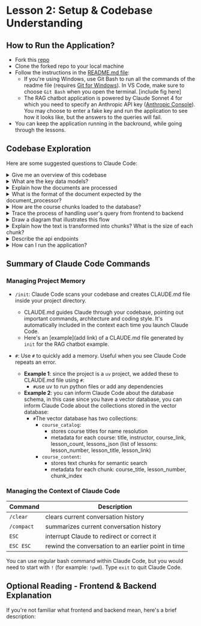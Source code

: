 # Lesson 2: Setup & Codebase Understanding

## How to Run the Application?
- Fork this [repo]()
- Clone the forked repo to your local machine
- Follow the instructions in the [README.md file]():
    - If you're using Windows, use Git Bash to run all the commands of the readme file (requires [Git for Windows](https://git-scm.com/downloads/win)). In VS Code, make sure to choose `Git Bash` when you open the terminal. [include fig here]
    - The RAG chatbot application is powered by Claude Sonnet 4 for which you need to specify an Anthropic API key ([Anthropic Console](https://console.anthropic.com/login?returnTo=%2F%3F)). You may choose to enter a fake key and run the application to see how it looks like, but the answers to the queries will fail.  
- You can keep the application running in the backround, while going through the lessons. 


## Codebase Exploration

Here are some suggested questions to Claude Code:

<details>
<summary>Give me an overview of this codebase</summary>

<div style="margin-left: 20px;">

**Sample Answer from Claude Code**

Course Materials RAG System Overview

This is a Retrieval-Augmented Generation (RAG) system designed for querying course materials using semantic search and AI-powered responses.

Architecture

Backend (Python/FastAPI):
  - app.py - FastAPI server with CORS/proxy support, serves frontend and API endpoints
  - rag_system.py - Main orchestrator coordinating all components
  - vector_store.py - ChromaDB integration for semantic search
  - ai_generator.py - Anthropic Claude integration for response generation
  - document_processor.py - Text processing and chunking
  - search_tools.py - Tool-based search functionality
  - session_manager.py - Conversation history management
  - models.py - Pydantic models (Course, Lesson, CourseChunk)

Frontend (HTML/CSS/JavaScript):
  - Modern web interface with chat functionality
  - Course statistics sidebar
  - Suggested questions
  - Markdown response rendering

Data Storage:
  - ChromaDB vector database (/chroma_db/)
  - Course documents in /docs/ (txt, pdf, docx support)

Key Features

  - Semantic search across course materials using sentence transformers
  - AI-powered responses with Claude Sonnet 4
  - Session-based conversation history
  - Tool-based search architecture
  - Course analytics and statistics
  - Automatic document processing and chunking
  - Web interface with real-time chat

Dependencies

Python 3.13+, ChromaDB, Anthropic API, FastAPI, sentence-transformers, uvicorn

The system loads course documents on startup and provides both API endpoints (/api/query, /api/courses) and a web interface at http://localhost:8000.

</div>
</details>

<details>
<summary>What are the key data models?</summary>

<div style="margin-left: 20px;">

**Sample Answer from Claude Code**

The key data models are defined using Pydantic:

  1. Course (models.py:10-15)
  - title: Course name (used as unique identifier)
  - course_link: Optional URL to course
  - instructor: Optional instructor name
  - lessons: List of Lesson objects

  2. Lesson (models.py:4-8)
  - lesson_number: Sequential number (0, 1, 2...)
  - title: Lesson title
  - lesson_link: Optional URL to specific lesson

  3. CourseChunk (models.py:17-22)
  - content: Text content of the chunk
  - course_title: Parent course identifier
  - lesson_number: Optional lesson association
  - chunk_index: Position within document

  4. SearchResults (vector_store.py:8-32)
  - documents: List of retrieved text chunks
  - metadata: Associated metadata for each chunk
  - distances: Similarity scores
  - error: Optional error message

  These models create a hierarchical structure: Course → Lessons → CourseChunks, enabling structured storage and retrieval of
   educational content with proper context preservation.

</div>
</details>

<details>
<summary>Explain how the documents are processed</summary>

<div style="margin-left: 20px;">

**Sample Answer from Claude Code**

The document processing system in this codebase works through several key components:

Document Processing Flow

1. Document Reading & Structure Parsing (document_processor.py:13-21)
  - Reads files with UTF-8 encoding, falls back to error-ignoring mode if needed
  - Expects structured format with course metadata in first 3 lines:
    - Line 1: Course Title
    - Line 2: Course Link
    - Line 3: Course Instructor

2. Text Chunking (document_processor.py:25-91)
  - Splits documents into sentence-based chunks with configurable size and overlap
  - Uses regex to detect sentence boundaries while handling abbreviations
  - Maintains context overlap between chunks for better retrieval

3. Course Structure Extraction (document_processor.py:97-259)
  - Parses lesson markers (e.g., "Lesson 0: Introduction")
  - Extracts lesson titles and optional lesson links
  - Creates structured Course and Lesson objects
  - Generates CourseChunk objects with lesson context

4. Vector Storage (vector_store.py:34-267)
  - Uses ChromaDB with sentence transformer embeddings
  - Maintains two collections:
    - course_catalog: Course metadata for semantic search
    - course_content: Actual chunked content for retrieval
  - Supports filtered search by course name and lesson number

Key Features:
  - Preserves lesson structure and adds contextual information to chunks
  - Handles edge cases like files without lesson markers
  - Enables semantic search across courses and within specific lessons
  - Maintains metadata for linking back to original content

The system transforms raw course transcripts into searchable, contextually-aware chunks stored in a vector database for RAG applications.

</div>
</details>

<details>
<summary>What is the format of the document expected by the document_processor?</summary>

<div style="margin-left: 20px;">

**Sample Answer from Claude Code**

Based on the document_processor.py code, the expected document format is:

  Required Structure:
  Course Title: [title]
  Course Link: [url]
  Course Instructor: [instructor]

  Lesson 0: [lesson title]
  Lesson Link: [optional lesson url]
  [lesson content...]

  Lesson 1: [lesson title]
  Lesson Link: [optional lesson url]
  [lesson content...]

  Key Format Rules:
  - Lines 1-3: Course metadata (title, link, instructor)
  - Lesson markers: Must start with "Lesson [number]: [title]" (case-insensitive)
  - Lesson links: Optional "Lesson Link: [url]" immediately after lesson marker
  - Content: Everything else becomes lesson content until next lesson marker

  Example:
  Course Title: Introduction to Python
  Course Link: https://example.com/python-course
  Course Instructor: John Doe

  Lesson 0: Getting Started
  Lesson Link: https://example.com/lesson0
  Welcome to Python programming. In this lesson we'll cover...

  Lesson 1: Variables and Data Types
  Basic data types in Python include strings, integers...

  Fallback Behavior:
  - If no lesson markers found, treats entire content after line 3 as one document
  - Missing metadata lines use defaults (filename for title, "Unknown" for instructor)
  - Empty lines and whitespace are handled gracefully

  The processor extracts this structure into Course/Lesson objects and creates contextual chunks for vector storage.


</div>
</details>

<details>
<summary>How are the course chunks loaded to the database?</summary>

<div style="margin-left: 20px;">

**Sample Answer from Claude Code**

Course chunks are loaded to the database through this process:

  1. Document Processing (rag_system.py:39)
  course, course_chunks = self.document_processor.process_course_document(file_path)
  - DocumentProcessor reads file and creates CourseChunk objects with content, metadata, and lesson context

  2. Vector Store Addition (rag_system.py:45, vector_store.py:162-180)
  self.vector_store.add_course_content(course_chunks)
  - Extracts content from each chunk
  - Creates metadata with course title, lesson number, and chunk index
  - Generates unique IDs: {course_title}_{chunk_index}
  - Adds to ChromaDB course_content collection with embeddings

  3. Loading Triggers:

  Startup Loading (app.py:88-98)
  - Automatically loads all documents from ../docs folder on server startup
  - Calls rag_system.add_course_folder()

  Batch Folder Processing (rag_system.py:52-94)
  - Processes all .txt, .pdf, .docx files in a folder
  - Checks for existing courses to avoid duplicates
  - Can optionally clear existing data first

  Key Steps in ChromaDB Storage:
  1. Documents → chunk content strings
  2. Metadata → course/lesson/chunk info
  3. IDs → unique identifiers per chunk
  4. Embeddings → generated automatically by sentence transformer

  The system ensures no duplicate courses and maintains referential integrity between course metadata and co

</div>
</details>

<details>
<summary>Trace the process of handling user's query from frontend to backend</summary>

<div style="margin-left: 20px;">

**Sample Answer from Claude Code**

Frontend → Backend Flow

  1. Frontend User Interaction (script.js:45-96)
  - User types query and clicks send or presses Enter
  - sendMessage() disables input, adds user message to chat
  - Makes POST request to /api/query with query and session_id

  2. FastAPI Endpoint (app.py:56-74)
  - Receives POST to /api/query with QueryRequest model
  - Creates new session if none provided: rag_system.session_manager.create_session()
  - Calls rag_system.query(request.query, session_id)

  3. RAG System Processing (rag_system.py:102-140)
  - Formats query into prompt: "Answer this question about course materials: {query}"
  - Retrieves conversation history from session manager
  - Calls AI generator with tools and conversation context
  - Gets sources from tool manager after AI completes
  - Updates conversation history with Q&A pair

  4. AI Generation (ai_generator.py:43-80)
  - Creates Claude API call with system prompt and conversation history
  - Includes search tools if available
  - Sends query to Anthropic Claude API
  - Handles tool calls (search) if AI decides to use them

  5. Tool Execution (when AI calls search)
  - AI can call search tool with specific course/lesson filters
  - Tool manager executes vector store search
  - Returns relevant course chunks to AI
  - AI synthesizes results into final response

  6. Response Path Back
  - AI generator returns response string
  - RAG system returns (response, sources) tuple
  - FastAPI formats as QueryResponse JSON
  - Frontend receives JSON, updates session_id if new
  - Displays response with optional sources in chat

  Key Features:
  - Session management maintains conversation context
  - Tool-based architecture allows AI to search when needed
  - Vector store enables semantic search across course content
  - Error handling at each layer with graceful fallbacks

</div>
</details>

<details>
<summary>Draw a diagram that illustrates this flow</summary>

<div style="margin-left: 20px;">

**Sample Answer from Claude Code**

RAG SYSTEM QUERY FLOW DIAGRAM
================================

```
┌─────────────────┐    ┌──────────────────┐    ┌─────────────────┐
│   FRONTEND      │    │    FASTAPI       │    │   RAG SYSTEM    │
│   (script.js)   │    │    (app.py)      │    │ (rag_system.py) │
└─────────────────┘    └──────────────────┘    └─────────────────┘
         │                       │                       │
         │ 1. POST /api/query    │                       │
         │ {query, session_id}   │                       │
         ├──────────────────────▶│                       │
         │                       │ 2. rag_system.query() │
         │                       ├──────────────────────▶│
         │                       │                       │
         │                       │                       ▼
┌─────────────────┐    ┌──────────────────┐    ┌─────────────────┐
│ SESSION MANAGER │    │   AI GENERATOR   │    │   TOOL MANAGER  │
│(session_mgr.py) │    │ (ai_generator.py)│    │(search_tools.py)│
└─────────────────┘    └──────────────────┘    └─────────────────┘
         ▲                       ▲                       │
         │ 3. get_history()      │ 4. generate_response() │
         │                       │    + tools             │
         └───────────────────────┼───────────────────────┘
                                 │
                                 ▼
┌─────────────────────────────────────────────────────────────────┐
│                    CLAUDE SONNET 4                             │
│  System: "You are an AI assistant with course search tool..."   │
│  Tools: [CourseSearchTool]                                      │
│  Query: "Answer this question about course materials: ..."     │
└─────────────────────────────────────────────────────────────────┘
                                 │
                                 │ 5. Tool Decision
                                 ▼
┌─────────────────┐    ┌──────────────────┐    ┌─────────────────┐
│ COURSE SEARCH   │    │   VECTOR STORE   │    │    CHROMADB     │
│     TOOL        │    │ (vector_store.py)│    │                 │
│(search_tools.py)│    │                  │    │                 │
└─────────────────┘    └──────────────────┘    └─────────────────┘
         │                       │                       │
         │ 6. execute(query,     │                       │
         │    course_name,       │                       │
         │    lesson_number)     │                       │
         ├──────────────────────▶│ 7. search()          │
         │                       ├──────────────────────▶│
         │                       │                       │
         │                       │                       │
         │                       │ ┌─────────────────────┤
         │                       │ │ course_catalog      │
         │                       │ │ - Course resolution │
         │                       │ │                     │
         │                       │ │ course_content      │
         │                       │ │ - Semantic search   │
         │                       │ └─────────────────────┤
         │                       │                       │
         │                       │ 8. SearchResults      │
         │ 9. Formatted results  │◀──────────────────────┤
         │◀──────────────────────┤                       │
         │                       │                       │

         │ 10. Tool results back to Claude
         ▼
┌─────────────────────────────────────────────────────────────────┐
│                    CLAUDE SONNET 4                             │
│  Synthesizes tool results into final answer                    │
└─────────────────────────────────────────────────────────────────┘
                                 │
                                 │ 11. Final response
                                 ▼
┌─────────────────┐    ┌──────────────────┐    ┌─────────────────┐
│   RAG SYSTEM    │    │    FASTAPI       │    │   FRONTEND      │
│                 │    │                  │    │                 │
└─────────────────┘    └──────────────────┘    └─────────────────┘
         │                       │                       │
         │ 12. (response,        │                       │
         │     sources)          │                       │
         ├──────────────────────▶│ 13. QueryResponse     │
         │                       │ {answer, sources,     │
         │                       │  session_id}          │
         │                       ├──────────────────────▶│
         │                       │                       │
         │                       │                       │ 14. Update UI
         │                       │                       │ - Add message
         │                       │                       │ - Show sources
         │                       │                       │ - Store session

FLOW SUMMARY:
1. User query → FastAPI endpoint
2. RAG system gets conversation history  
3. AI Generator calls Claude with tools
4. Claude decides to use CourseSearchTool
5. Tool searches ChromaDB collections
6. Results formatted and returned to Claude
7. Claude synthesizes final answer
8. Response flows back through layers
9. Frontend displays answer with sources
```

KEY ARCHITECTURE POINTS:
========================

**Dual ChromaDB Collections**: 
- `course_catalog` for name resolution
- `course_content` for semantic search

**Tool-Based Search**: 
- Claude decides when to search vs. use general knowledge

**Session Continuity**: 
- Conversation history maintained across queries

**Error Handling**: 
- Each layer handles failures gracefully

**Source Tracking**: 
- Search results include course/lesson context for UI

DETAILED COMPONENT BREAKDOWN:
============================

Frontend (script.js):
- Handles user input and displays responses
- Manages session state and loading animations
- Renders sources and markdown content

FastAPI (app.py):
- Provides REST API endpoints
- Handles request/response serialization
- Manages CORS and static file serving

RAG System (rag_system.py):
- Main orchestrator coordinating all components
- Manages session creation and conversation history
- Routes queries through AI generator with tools

AI Generator (ai_generator.py):
- Interfaces with Claude Sonnet 4 API
- Handles tool calling workflow
- Manages conversation context and system prompts

Search Tools (search_tools.py):
- Implements CourseSearchTool for semantic search
- Formats search results with course/lesson context
- Tracks sources for UI display

Vector Store (vector_store.py):
- ChromaDB wrapper with dual collection strategy
- Provides course name resolution and content search
- Uses sentence-transformers for embeddings

Session Manager (session_manager.py):
- Maintains conversation history per session
- Provides context for follow-up questions

</div>
</details>


<details>
<summary>Explain how the text is transformed into chunks? What is the size of each chunk?</summary>

<div style="margin-left: 20px;">

**Sample Answer from Claude Code**
Looking at the chunking process in document_processor.py:25-91:

  Text Chunking Process

  1. Text Preprocessing (lines 28-29)
  - Normalizes whitespace: re.sub(r'\s+', ' ', text.strip())
  - Removes extra spaces and line breaks

  2. Sentence Splitting (lines 31-38)
  - Uses regex to split on sentence boundaries: (?<!\w\.\w.)(?<![A-Z][a-z]\.)(?<=\.|\!|\?)\s+(?=[A-Z])
  - Handles abbreviations (avoids splitting on "Mr.", "Dr.", etc.)
  - Splits on periods, exclamation marks, question marks followed by capital letters

  3. Chunk Building Algorithm (lines 40-91)
  - Sentence-based chunking: Builds chunks by adding complete sentences
  - Size limit: Stops adding sentences when current_size + sentence_length > chunk_size
  - Overlap calculation: Uses configurable overlap between chunks for context preservation

  Chunk Size Configuration

  The chunk size comes from config.py settings:

⏺ Read(backend/config.py)
  ⎿  Read 30 lines (ctrl+r to expand)

⏺ Chunk Configuration

  - Chunk Size: 800 characters (config.py:19)
  - Chunk Overlap: 100 characters (config.py:20)

  Chunking Strategy

  Smart Sentence Boundaries:
  - Never splits mid-sentence - always completes sentences
  - If a single sentence exceeds 800 chars, it becomes its own chunk
  - Maintains readability and context

  Overlap Implementation (lines 67-83):
  - Counts backwards from end of current chunk
  - Includes previous sentences up to 100 characters
  - Ensures context continuity between chunks
  - Prevents information loss at chunk boundaries

  Context Enhancement (lines 184-188, 232-234):
  - First chunk of each lesson: "Lesson {N} content: {chunk}"
  - Other chunks: "Course {title} Lesson {N} content: {chunk}"
  - Adds lesson/course context for better retrieval

  Example Process:
  Input: "This is sentence one. This is sentence two. This is sentence three."
  ↓
  Chunks with 800 char limit, 100 char overlap:
  - Chunk 1: "Lesson 1 content: This is sentence one. This is sentence two."
  - Chunk 2: "This is sentence two. This is sentence three." (overlap)

  This approach balances chunk size for embedding efficiency while preserving semantic meaning and context.



</div>
</details>

<details>
<summary>Describe the api endpoints</summary>

<div style="margin-left: 20px;">

**Sample Answer from Claude Code**

Based on app.py, the API has these endpoints:

  API Endpoints

  POST /api/query

  Purpose: Process user queries and return AI-generated responses

  Request Model (app.py:38-41):
  {
    "query": "string",
    "session_id": "string" // optional
  }

  Response Model (app.py:43-47):
  {
    "answer": "string",
    "sources": ["string"],
    "session_id": "string"
  }

  Process (app.py:56-74):
  - Creates new session if none provided
  - Calls RAG system to process query
  - Returns AI response with sources and session ID
  - Handles errors with 500 status code

  GET /api/courses

  Purpose: Get course analytics and statistics

  Response Model (app.py:49-52):
  {
    "total_courses": 0,
    "course_titles": ["string"]
  }

  Process (app.py:76-86):
  - Calls rag_system.get_course_analytics()
  - Returns course count and list of all course titles
  - Used by frontend to display available courses

  Static File Serving

  Mount: "/" → ../frontend/ (app.py:119)
  - Serves frontend HTML, CSS, JS files
  - Uses custom DevStaticFiles class with no-cache headers for development
  - Enables SPA routing with html=True

  Middleware Configuration

  CORS (app.py:24-32):
  - Allows all origins (allow_origins=["*"])
  - Enables credentials and all methods/headers
  - Required for frontend-backend communication

  TrustedHost (app.py:18-22):
  - Allows all hosts (allowed_hosts=["*"])
  - Handles proxy configurations

  Startup Event (app.py:88-98)

  - Automatically loads documents from ../docs folder
  - Processes course files into vector database
  - Logs loading progress and errors

  The API follows REST principles with clear request/response models and proper error handling.
</div>
</details>

<details>
<summary>How can I run the application?</summary>

<div style="margin-left: 20px;">

**Sample Answer from Claude Code**

Based on the codebase, here are the ways to run the application:

  **Quick Start (Recommended)**

  chmod +x run.sh
  ./run.sh

  **Manual Start**

  cd backend
  uv run uvicorn app:app --reload --port 8000

  **Prerequisites**

  1. Make sure you have uv installed
  2. Install dependencies: uv sync
  3. Create a .env file with your Anthropic API key:
  ANTHROPIC_API_KEY=your_anthropic_api_key_here

  The application will be available at:
  - Web Interface: http://localhost:8000
  - API Documentation: http://localhost:8000/docs

</div>
</details>


## Summary of Claude Code Commands

### Managing Project Memory

- `/init`: Claude Code scans your codebase and creates CLAUDE.md file inside your project directory.
    -  CLAUDE.md guides Claude through your codebase, pointing out important commands, architecture and coding style. It's automatically included in the context each time you launch Claude Code.
    - Here's an [example](add link) of a CLAUDE.md file generated by `init` for the RAG chatbot example.

- `#`: Use `#` to quickly add a memory. Useful when you see Claude Code repeats an error.
    - **Example 1**: since the project is a `uv` project, we added these to CLAUDE.md file using `#`:
        - `#`use uv to run python files or add any dependencies
    - **Example 2**: you can inform Claude Code about the database schema, in this case since you have a vector database, you can inform Claude Code about the collections stored in the vector database:
        - `#`The vector database has two collections:
            - `course_catalog`:
                - stores course titles for name resolution
                - metadata for each course: title, instructor, course_link, lesson_count, lessons_json (list of lessons: lesson_number, lesson_title, lesson_link)
            - `course_content`:
                - stores text chunks for semantic search
                - metadata for each chunk: course_title, lesson_number, chunk_index

### Managing the Context of Claude Code

| Command | Description |
|---------|-------------|
| `/clear` | clears current conversation history |
| `/compact` | summarizes current conversation history |
| `ESC` | interrupt Claude to redirect or correct it |
| `ESC ESC` | rewind the conversation to an earlier point in time |

You can use regular bash command within Claude Code, but you would need to start with `!` (for example: `!pwd`). Type `exit` to quit Claude Code.


## Optional Reading - Frontend & Backend Explanation

If you're not familiar what frontend and backend mean, here's a brief description: 